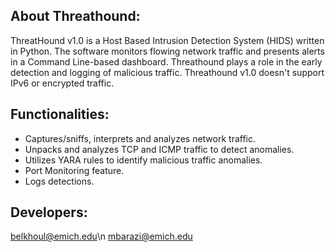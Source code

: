 About Threathound:
------------------
ThreatHound v1.0 is a Host Based Intrusion Detection System (HIDS)
written in Python. The software monitors flowing network traffic
and presents alerts in a Command Line-based dashboard. Threathound
plays a role in the early detection and logging of malicious traffic.
Threathound v1.0 doesn't support IPv6 or encrypted traffic.


Functionalities:
----------------
- Captures/sniffs, interprets and analyzes network traffic.
- Unpacks and analyzes TCP and ICMP traffic to detect anomalies.
- Utilizes YARA rules to identify malicious traffic anomalies.
- Port Monitoring feature.
- Logs detections.


Developers:
-----------
belkhoul@emich.edu\n
mbarazi@emich.edu
